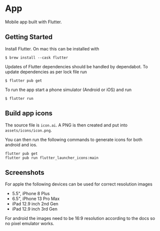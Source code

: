 # App

Mobile app built with Flutter.

## Getting Started

Install Flutter. On mac this can be installed with

```
$ brew install --cask flutter
```

Updates of Flutter dependencies should be handled by dependabot. To update dependencies as per lock file
run

```
$ flutter pub get
```

To run the app start a phone simulator (Android or iOS) and run

```
$ flutter run
```

## Build app icons

The source file is `icon.ai`. A PNG is then created and put into `assets/icons/icon.png`.

You can then run the following commands to generate icons for both android and ios.

```
flutter pub get
flutter pub run flutter_launcher_icons:main
```

## Screenshots

For apple the following devices can be used for correct resolution images

- 5.5", iPhone 8 Plus
- 6.5", iPhone 13 Pro Max
- iPad 12.9 inch 2nd Gen
- iPad 12.9 inch 3rd Gen

For android the images need to be 16:9 resolution according to the docs so no pixel emulator works.
